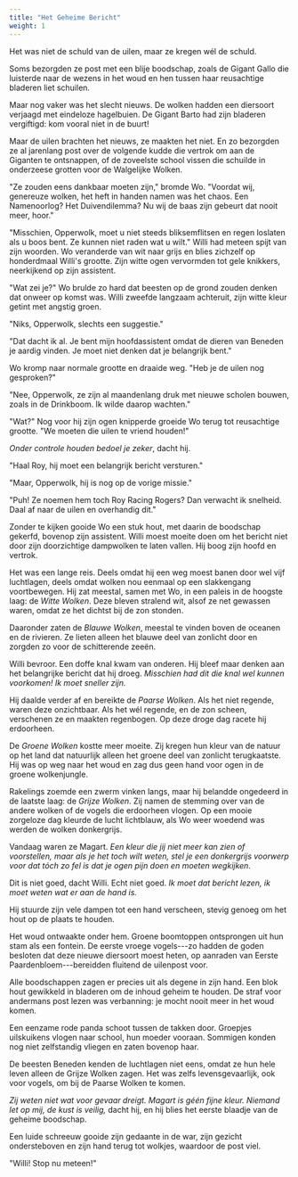 ```yaml
---
title: "Het Geheime Bericht"
weight: 1
---
```


Het was niet de schuld van de uilen, maar ze kregen wél de schuld.

Soms bezorgden ze post met een blije boodschap, zoals de Gigant Gallo die luisterde naar de wezens in het woud en hen tussen haar reusachtige bladeren liet schuilen.

Maar nog vaker was het slecht nieuws. De wolken hadden een diersoort verjaagd met eindeloze hagelbuien. De Gigant Barto had zijn bladeren vergiftigd: kom vooral niet in de buurt!

Maar de uilen brachten het nieuws, ze maakten het niet. En zo bezorgden ze al jarenlang post over de volgende kudde die vertrok om aan de Giganten te ontsnappen, of de zoveelste school vissen die schuilde in onderzeese grotten voor de Walgelijke Wolken.

"Ze zouden eens dankbaar moeten zijn," bromde Wo. "Voordat wij,
genereuze wolken, het heft in handen namen was het chaos. Een Namenoorlog? Het Duivendilemma? Nu wij de baas zijn gebeurt dat nooit meer, hoor."

"Misschien, Opperwolk, moet u niet steeds bliksemflitsen en regen
loslaten als u boos bent. Ze kunnen niet raden wat u wilt." Willi had
meteen spijt van zijn woorden. Wo veranderde van wit naar grijs en
blies zichzelf op honderdmaal Willi's grootte. Zijn witte ogen vervormden tot gele knikkers, neerkijkend op zijn assistent.

"Wat zei je?" Wo brulde zo hard dat beesten op de grond zouden denken
dat onweer op komst was. Willi zweefde langzaam achteruit, zijn witte
kleur getint met angstig groen.

"Niks, Opperwolk, slechts een suggestie."

"Dat dacht ik al. Je bent mijn hoofdassistent omdat de dieren van Beneden je aardig vinden. Je moet niet denken dat je belangrijk bent."

Wo kromp naar normale grootte en draaide weg. "Heb je de uilen nog gesproken?"

"Nee, Opperwolk, ze zijn al maandenlang druk met nieuwe scholen bouwen, zoals in de Drinkboom. Ik wilde daarop wachten."

"Wat?" Nog voor hij zijn ogen knipperde groeide Wo terug tot
reusachtige grootte. "We moeten die uilen te vriend houden!" 

*Onder controle houden bedoel je zeker*, dacht hij.

"Haal Roy, hij moet een belangrijk bericht versturen."

"Maar, Opperwolk, hij is nog op de vorige missie."

"Puh! Ze noemen hem toch Roy Racing Rogers? Dan
verwacht ik snelheid. Daal af naar de uilen en overhandig dit."

Zonder te kijken gooide Wo een stuk hout, met daarin de boodschap
gekerfd, bovenop zijn assistent. Willi moest moeite doen om het bericht
niet door zijn doorzichtige dampwolken te laten vallen. Hij boog
zijn hoofd en vertrok.

Het was een lange reis. Deels omdat hij een weg moest banen door wel
vijf luchtlagen, deels omdat wolken nou eenmaal op een slakkengang
voortbewegen. Hij zat meestal, samen met Wo, in een paleis in de hoogste
laag: de _Witte Wolken_. Deze bleven stralend wit, alsof ze
net gewassen waren, omdat ze het dichtst bij de zon stonden.

Daaronder zaten de _Blauwe Wolken_, meestal te vinden boven de
oceanen en de rivieren. Ze lieten alleen het blauwe deel van zonlicht
door en zorgden zo voor de schitterende zeeën.

Willi bevroor. Een doffe knal kwam van onderen. Hij bleef maar denken aan het belangrijke bericht dat hij droeg. *Misschien had dit die knal wel kunnen voorkomen! Ik moet sneller zijn.*

Hij daalde verder af en bereikte de _Paarse Wolken_. Als het niet
regende, waren deze onzichtbaar. Als het wél regende, en de
zon scheen, verschenen ze en maakten regenbogen. Op deze droge dag racete hij erdoorheen.

De _Groene Wolken_ kostte meer moeite. Zij kregen
hun kleur van de natuur op het land dat natuurlijk alleen het groene
deel van zonlicht terugkaatste. Hij was op weg naar het woud en zag
dus geen hand voor ogen in de groene wolkenjungle.

Rakelings zoemde een zwerm vinken langs, maar hij belandde ongedeerd in
de laatste laag: de _Grijze Wolken_. Zij namen de stemming over van de andere wolken of de vogels die erdoorheen vlogen. Op een mooie zorgeloze dag kleurde de lucht lichtblauw, als Wo weer woedend was werden de wolken donkergrijs.

Vandaag waren ze Magart. *Een kleur die jij niet meer kan zien of voorstellen, maar als je het toch wilt weten, stel je een donkergrijs voorwerp voor dat tóch zo fel is dat je ogen pijn doen en moeten wegkijken.*

Dit is niet goed, dacht Willi. Echt niet goed. *Ik moet dat bericht lezen, ik moet weten wat er aan de hand is.* 

Hij stuurde zijn vele dampen tot een hand verscheen, stevig genoeg om het hout op de plaats te houden.

Het woud ontwaakte onder hem. Groene boomtoppen ontsprongen uit hun stam als een fontein. De eerste vroege vogels---zo hadden de goden besloten dat deze nieuwe diersoort moest heten, op aanraden van Eerste Paardenbloem---bereidden fluitend de uilenpost voor. 

Alle boodschappen zagen er precies uit als degene in zijn hand. Een blok hout gewikkeld in bladeren om de inhoud geheim te houden. De straf voor andermans post lezen was verbanning: je mocht nooit meer in het woud komen.

Een eenzame rode panda schoot tussen de takken door. Groepjes uilskuikens vlogen naar school, hun moeder vooraan. Sommigen konden nog niet zelfstandig vliegen en zaten bovenop haar.

De beesten Beneden kenden de luchtlagen niet eens, omdat ze hun hele leven alleen de Grijze Wolken zagen. Het was zelfs levensgevaarlijk, ook voor vogels, om bij de Paarse Wolken te komen.

*Zij weten niet wat voor gevaar dreigt. Magart is géén fijne kleur. Niemand let op mij, de kust is veilig,* dacht hij, en hij blies het eerste blaadje van de geheime boodschap. 

Een luide schreeuw gooide zijn gedaante in de war, zijn gezicht ondersteboven en zijn hand terug tot wolkjes, waardoor de post viel.

"Willi! Stop nu meteen!"